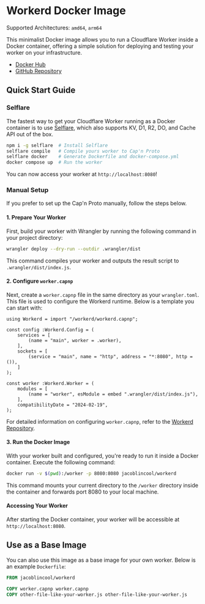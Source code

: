 # Workerd Docker Image

Supported Architectures: `amd64`, `arm64`

This minimalist Docker image allows you to run a Cloudflare Worker inside a Docker container, offering a simple solution for deploying and testing your worker on your infrastructure.

- [Docker Hub](https://hub.docker.com/r/jacoblincool/workerd)
- [GitHub Repository](https://github.com/JacobLinCool/workerd-docker)

## Quick Start Guide

### Selflare

The fastest way to get your Cloudflare Worker running as a Docker container is to use [Selflare](https://github.com/JacobLinCool/selflare), which also supports KV, D1, R2, DO, and Cache API out of the box.

```bash
npm i -g selflare  # Install Selflare
selflare compile   # Compile yours worker to Cap'n Proto
selflare docker    # Generate Dockerfile and docker-compose.yml
docker compose up  # Run the worker
```

You can now access your worker at `http://localhost:8080`!

### Manual Setup

If you prefer to set up the Cap'n Proto manually, follow the steps below.

#### 1. Prepare Your Worker

First, build your worker with Wrangler by running the following command in your project directory:

```sh
wrangler deploy --dry-run --outdir .wrangler/dist
```

This command compiles your worker and outputs the result script to `.wrangler/dist/index.js`.

#### 2. Configure `worker.capnp`

Next, create a `worker.capnp` file in the same directory as your `wrangler.toml`. This file is used to configure the Workerd runtime. Below is a template you can start with:

```capnp
using Workerd = import "/workerd/workerd.capnp";

const config :Workerd.Config = (
    services = [
        (name = "main", worker = .worker),
    ],
    sockets = [
        (service = "main", name = "http", address = "*:8080", http = ()),
    ]
);

const worker :Workerd.Worker = (
    modules = [
        (name = "worker", esModule = embed ".wrangler/dist/index.js"),
    ],
    compatibilityDate = "2024-02-19",
);
```

For detailed information on configuring `worker.capnp`, refer to the [Workerd Repository](https://github.com/cloudflare/workerd/tree/main?tab=readme-ov-file#configuring-workerd).

#### 3. Run the Docker Image

With your worker built and configured, you're ready to run it inside a Docker container. Execute the following command:

```sh
docker run -v $(pwd):/worker -p 8080:8080 jacoblincool/workerd
```

This command mounts your current directory to the `/worker` directory inside the container and forwards port 8080 to your local machine.

#### Accessing Your Worker

After starting the Docker container, your worker will be accessible at `http://localhost:8080`.

## Use as a Base Image

You can also use this image as a base image for your own worker. Below is an example `Dockerfile`:

```Dockerfile
FROM jacoblincool/workerd

COPY worker.capnp worker.capnp
COPY other-file-like-your-worker.js other-file-like-your-worker.js
```
